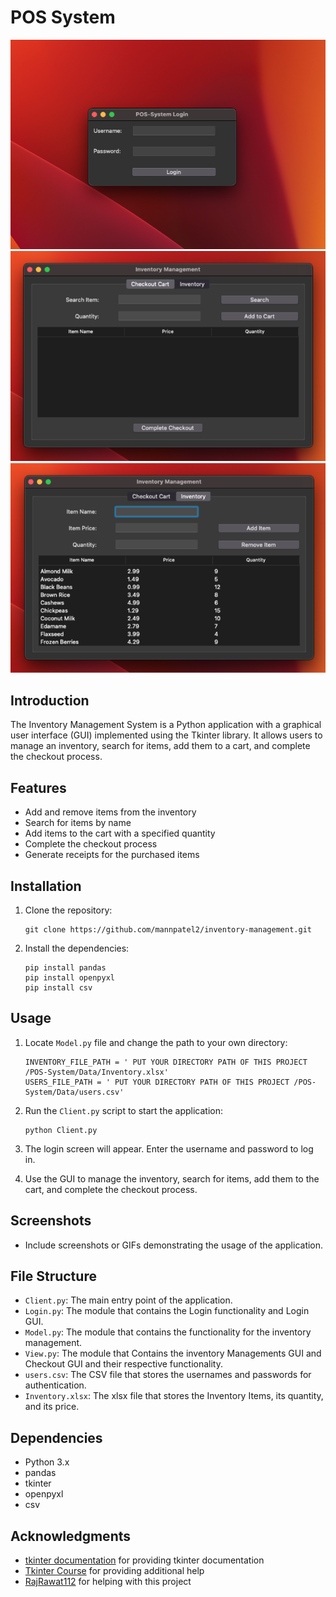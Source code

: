 # POS System

![Login Screen](Images/Image-1.png)
![Checkout Screen](Images/Image-2.png)
![Inventory Management Screen](Images/Image-3.png)
## Introduction
The Inventory Management System is a Python application with a graphical user interface (GUI) implemented using the Tkinter library. It allows users to manage an inventory, search for items, add them to a cart, and complete the checkout process.

## Features
- Add and remove items from the inventory
- Search for items by name
- Add items to the cart with a specified quantity
- Complete the checkout process
- Generate receipts for the purchased items

## Installation
1. Clone the repository:
    ```
    git clone https://github.com/mannpatel2/inventory-management.git
    ```
2. Install the dependencies:
    ```
   pip install pandas
   pip install openpyxl
   pip install csv
   ```

## Usage
1. Locate `Model.py` file and change the path to your own directory:
   ```
   INVENTORY_FILE_PATH = ' PUT YOUR DIRECTORY PATH OF THIS PROJECT /POS-System/Data/Inventory.xlsx'
   USERS_FILE_PATH = ' PUT YOUR DIRECTORY PATH OF THIS PROJECT /POS-System/Data/users.csv'
   ``` 

2. Run the `Client.py` script to start the application:
    ```
   python Client.py
   ```
3. The login screen will appear. Enter the username and password to log in.
4. Use the GUI to manage the inventory, search for items, add them to the cart, and complete the checkout process.

## Screenshots
- Include screenshots or GIFs demonstrating the usage of the application.

## File Structure
- `Client.py`: The main entry point of the application.
- `Login.py`: The module that contains the Login functionality and Login GUI.
- `Model.py`: The module that contains the functionality for the inventory management.  
- `View.py`: The module that Contains the inventory Managements GUI and Checkout GUI and their respective functionality.
- `users.csv`: The CSV file that stores the usernames and passwords for authentication.
- `Inventory.xlsx`: The xlsx file that stores the Inventory Items, its quantity, and its price.

## Dependencies
- Python 3.x
- pandas
- tkinter
- openpyxl
- csv

## Acknowledgments
- [tkinter documentation](<https://docs.python.org/3/library/tk.html>) for providing tkinter documentation 
- [Tkinter Course](<https://www.youtube.com/watch?v=YXPyB4XeYLA>) for providing additional help
- [RajRawat112](<https://github.com/RajRawat112>) for helping with this project
   
